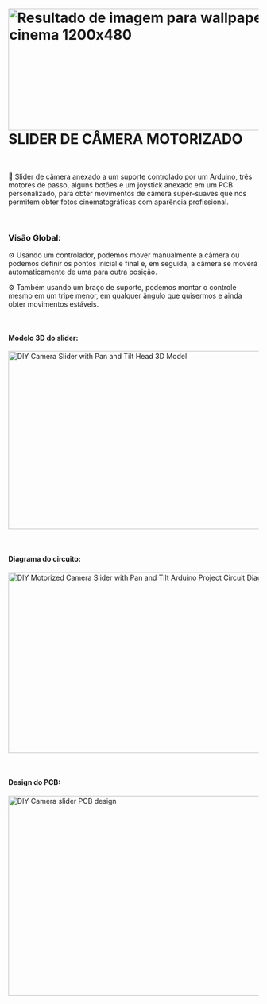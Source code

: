 <h1><strong><img src="http://www.commercialbldrs.com/wp-content/uploads/2018/03/20170828_131323-1200x480.jpg" alt="Resultado de imagem para wallpaper cinema 1200x480" width="615" height="246" />SLIDER DE C&Acirc;MERA MOTORIZADO</strong></h1>
<p>&nbsp;</p>
<p>🎥 Slider de c&acirc;mera anexado a um suporte controlado por um Arduino, tr&ecirc;s motores de passo, alguns bot&otilde;es e um joystick anexado em um PCB personalizado, para obter&nbsp;movimentos de c&acirc;mera super-suaves que nos permitem obter fotos cinematogr&aacute;ficas com apar&ecirc;ncia profissional.</p>
<p>&nbsp;</p>
<h3>Vis&atilde;o Global:</h3>
<p>⚙ Usando um controlador, podemos mover manualmente a c&acirc;mera ou podemos definir os pontos inicial e final e, em seguida, a c&acirc;mera se mover&aacute; automaticamente de uma para outra posi&ccedil;&atilde;o.</p>
<p>⚙ Tamb&eacute;m usando um bra&ccedil;o de suporte, podemos montar o controle mesmo em um trip&eacute; menor, em qualquer &acirc;ngulo que quisermos e ainda obter movimentos est&aacute;veis.</p>
<p>&nbsp;</p>
<h4>Modelo 3D do slider:</h4>
<p><img src="https://howtomechatronics.com/wp-content/uploads/2018/06/DIY-Camera-Slider-with-Pan-and-Tilt-Head-3D-Model.jpg" alt="DIY Camera Slider with Pan and Tilt Head 3D Model" width="623" height="359" /></p>
<p>&nbsp;</p>
<h4>Diagrama do circuito:</h4>
<p><img src="https://howtomechatronics.com/wp-content/uploads/2018/06/DIY-Motorized-Camera-Slider-with-Pan-and-Tilt-Arduino-Project-Circuit-Diagram-1024x591.png" alt="DIY Motorized Camera Slider with Pan and Tilt Arduino Project Circuit Diagram" width="630" height="364" /></p>
<p>&nbsp;</p>
<h4>Design do PCB:</h4>
<p><img src="https://howtomechatronics.com/wp-content/uploads/2018/06/DIY-Camera-slider-PCB-design-1024x659.png" alt="DIY Camera slider PCB design" width="626" height="403" /></p>
